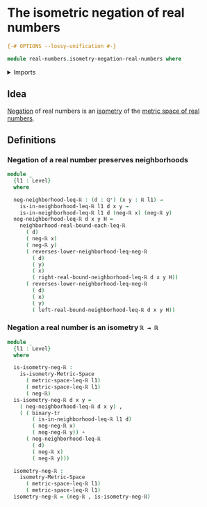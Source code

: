 # The isometric negation of real numbers

```agda
{-# OPTIONS --lossy-unification #-}

module real-numbers.isometry-negation-real-numbers where
```

<details><summary>Imports</summary>

```agda
open import elementary-number-theory.positive-rational-numbers

open import foundation.binary-transport
open import foundation.dependent-pair-types
open import foundation.function-types
open import foundation.identity-types
open import foundation.universe-levels

open import metric-spaces.isometries-metric-spaces
open import metric-spaces.metric-spaces

open import real-numbers.dedekind-real-numbers
open import real-numbers.inequality-real-numbers
open import real-numbers.metric-space-of-real-numbers
open import real-numbers.negation-real-numbers
```

</details>

## Idea

[Negation](real-numbers.negation-real-numbers.md) of real numbers is an
[isometry](metric-spaces.isometries-metric-spaces.md) of the
[metric space of real numbers](real-numbers.metric-space-of-real-numbers.md).

## Definitions

### Negation of a real number preserves neighborhoods

```agda
module _
  {l1 : Level}
  where

  neg-neighborhood-leq-ℝ : (d : ℚ⁺) (x y : ℝ l1) →
    is-in-neighborhood-leq-ℝ l1 d x y →
    is-in-neighborhood-leq-ℝ l1 d (neg-ℝ x) (neg-ℝ y)
  neg-neighborhood-leq-ℝ d x y H =
    neighborhood-real-bound-each-leq-ℝ
      ( d)
      ( neg-ℝ x)
      ( neg-ℝ y)
      ( reverses-lower-neighborhood-leq-neg-ℝ
        ( d)
        ( y)
        ( x)
        ( right-real-bound-neighborhood-leq-ℝ d x y H))
      ( reverses-lower-neighborhood-leq-neg-ℝ
        ( d)
        ( x)
        ( y)
        ( left-real-bound-neighborhood-leq-ℝ d x y H))
```

### Negation a real number is an isometry `ℝ → ℝ`

```agda
module _
  {l1 : Level}
  where

  is-isometry-neg-ℝ :
    is-isometry-Metric-Space
      ( metric-space-leq-ℝ l1)
      ( metric-space-leq-ℝ l1)
      ( neg-ℝ)
  is-isometry-neg-ℝ d x y =
    ( neg-neighborhood-leq-ℝ d x y) ,
    ( ( binary-tr
        ( is-in-neighborhood-leq-ℝ l1 d)
        ( neg-neg-ℝ x)
        ( neg-neg-ℝ y)) ∘
      ( neg-neighborhood-leq-ℝ
        ( d)
        ( neg-ℝ x)
        ( neg-ℝ y)))

  isometry-neg-ℝ :
    isometry-Metric-Space
      ( metric-space-leq-ℝ l1)
      ( metric-space-leq-ℝ l1)
  isometry-neg-ℝ = (neg-ℝ , is-isometry-neg-ℝ)
```
